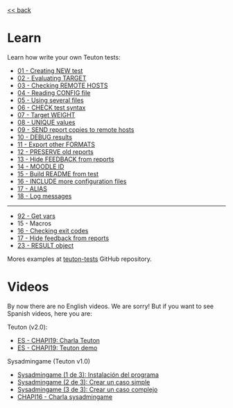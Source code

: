 [<< back](../../README.md)

# Learn

Learn how write your own Teuton tests:

* [01 - Creating NEW test](01-cmd_new.md)
* [02 - Evaluating TARGET](02-target.md)
* [03 - Checking REMOTE HOSTS](03-remote_hosts.md)
* [04 - Reading CONFIG file](04-config.md)
* [05 - Using several files](05-use.md)
* [06 - CHECK test syntax](06-cmd_check.md)
* [07 - Target WEIGHT](07-target_weight.md)
* [08 - UNIQUE values](08-unique_values.md)
* [09 - SEND report copies to remote hosts](09-send.md)
* [10 - DEBUG results](10-debug.md)
* [11 - Export other FORMATS](11-export.md)
* [12 - PRESERVE old reports](12-preserve.md)
* [13 - Hide FEEDBACK from reports](13-feedback.md)
* [14 - MOODLE ID](14-moodle_id.md)
* [15 - Build README from test](15-readme.md)
* [16 - INCLUDE more configuration files](16-include.md)
* [17 - ALIAS](17-alias.md)
* [18 - Log messages](18-log.md)

---
- [92 - Get vars](92-get_vars.md)
- 15 - Macros
- [16 - Checking exit codes](16-exit_codes.md)
- [17 - Hide feedback from reports](17-hide-feedback.md)
- [23 - RESULT object](23-result.md)

Mores examples at [teuton-tests](https://github.com/dvarrui/teuton-tests) GitHub repository.

# Videos

By now there are no English videos. We are sorry!
But if you want to see Spanish videos, here you are:

Teuton (v2.0):
* [ES - CHAPI19: Charla Teuton](https://youtu.be/KFWQDfNAFxI?t=12221)
* [ES - CHAPI19: Teuton demo](https://github.com/dvarrui/proyectos-de-ejemplo/tree/master/charlas/teuton)

Sysadmingame (Teuton v1.0)
* [Sysadmingame (1 de 3): Instalación del programa](https://youtu.be/dnyMq9_KDco)
* [Sysadmingame (2 de 3): Crear un caso simple](https://youtu.be/0e2g5Izvc6c)
* [Sysadmingame (3 de 3): Crear un caso complejo](https://youtu.be/ebEK6OXH8kQ)
* [CHAPI16 - Charla sysadmingame](https://youtu.be/cNJaB5xzHHQ)
